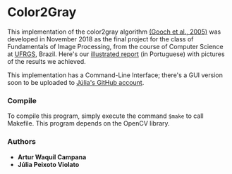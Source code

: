 # Color2Gray
This implementation of the color2gray algorithm [(Gooch et al., 2005)](http://www.cs.northwestern.edu/~ago820/color2gray/) was developed in November 2018 as the final project for the class of Fundamentals of Image Processing, from the course of Computer Science at [UFRGS](http://www.inf.ufrgs.br/site/en/), Brazil. Here's our [illustrated report](http://inf.ufrgs.br/~awcampana/works/color2gray.pdf) (in Portuguese) with pictures of the results we achieved. 

This implementation has a Command-Line Interface; there's a GUI version soon to be uploaded to [Júlia's GitHub account](https://github.com/juviolato/color2gray).

### Compile
To compile this program, simply execute the command ```$make``` to call Makefile. This program depends on the OpenCV library.

### Authors
* **Artur Waquil Campana**
* **Júlia Peixoto Violato**

